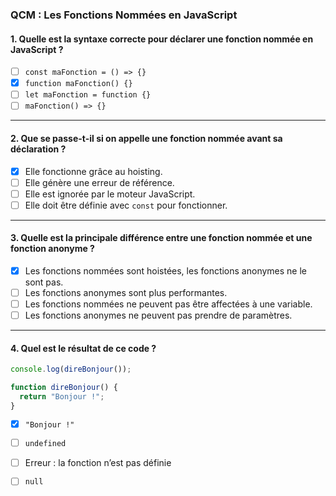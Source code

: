 ### QCM : Les Fonctions Nommées en JavaScript  

#### **1. Quelle est la syntaxe correcte pour déclarer une fonction nommée en JavaScript ?**  
- [ ] `const maFonction = () => {}`  
- [x] `function maFonction() {}`  
- [ ] `let maFonction = function {}`  
- [ ] `maFonction() => {}`  

---

#### **2. Que se passe-t-il si on appelle une fonction nommée avant sa déclaration ?**  
- [x] Elle fonctionne grâce au hoisting.  
- [ ] Elle génère une erreur de référence.  
- [ ] Elle est ignorée par le moteur JavaScript.  
- [ ] Elle doit être définie avec `const` pour fonctionner.  

---

#### **3. Quelle est la principale différence entre une fonction nommée et une fonction anonyme ?**  
- [x] Les fonctions nommées sont hoistées, les fonctions anonymes ne le sont pas.  
- [ ] Les fonctions anonymes sont plus performantes.  
- [ ] Les fonctions nommées ne peuvent pas être affectées à une variable.  
- [ ] Les fonctions anonymes ne peuvent pas prendre de paramètres.  

---

#### **4. Quel est le résultat de ce code ?**  

```javascript
console.log(direBonjour());

function direBonjour() {
  return "Bonjour !";
}
```
- [x] `"Bonjour !"`  
- [ ] `undefined`  
- [ ] Erreur : la fonction n’est pas définie  
- [ ] `null`  

